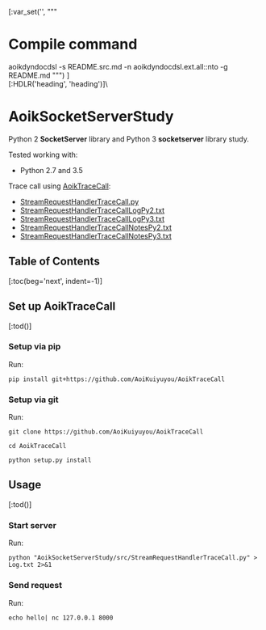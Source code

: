 [:var_set('', """
# Compile command
aoikdyndocdsl -s README.src.md -n aoikdyndocdsl.ext.all::nto -g README.md
""")
]\
[:HDLR('heading', 'heading')]\
# AoikSocketServerStudy
Python 2 **SocketServer** library and Python 3 **socketserver** library study.

Tested working with:
- Python 2.7 and 3.5

Trace call using [AoikTraceCall](https://github.com/AoiKuiyuyou/AoikTraceCall):
- [StreamRequestHandlerTraceCall.py](/src/StreamRequestHandlerTraceCall.py)
- [StreamRequestHandlerTraceCallLogPy2.txt](/src/StreamRequestHandlerTraceCallLogPy2.txt?raw=True)
- [StreamRequestHandlerTraceCallLogPy3.txt](/src/StreamRequestHandlerTraceCallLogPy3.txt?raw=True)
- [StreamRequestHandlerTraceCallNotesPy2.txt](/src/StreamRequestHandlerTraceCallNotesPy2.txt?raw=True)
- [StreamRequestHandlerTraceCallNotesPy3.txt](/src/StreamRequestHandlerTraceCallNotesPy3.txt?raw=True)

## Table of Contents
[:toc(beg='next', indent=-1)]

## Set up AoikTraceCall
[:tod()]

### Setup via pip
Run:
```
pip install git+https://github.com/AoiKuiyuyou/AoikTraceCall
```

### Setup via git
Run:
```
git clone https://github.com/AoiKuiyuyou/AoikTraceCall

cd AoikTraceCall

python setup.py install
```

## Usage
[:tod()]

### Start server
Run:
```
python "AoikSocketServerStudy/src/StreamRequestHandlerTraceCall.py" > Log.txt 2>&1
```

### Send request
Run:
```
echo hello| nc 127.0.0.1 8000
```
